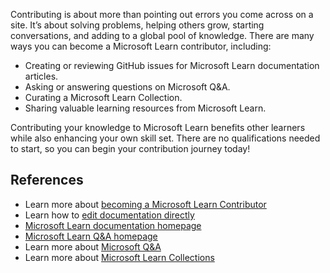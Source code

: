 Contributing is about more than pointing out errors you come across on a site. It’s about solving problems, helping others grow, starting conversations, and adding to a global pool of knowledge. There are many ways you can become a Microsoft Learn contributor, including:

- Creating or reviewing GitHub issues for Microsoft Learn documentation articles.
- Asking or answering questions on Microsoft Q&A.
- Curating a Microsoft Learn Collection.
- Sharing valuable learning resources from Microsoft Learn.

Contributing your knowledge to Microsoft Learn benefits other learners while also enhancing your own skill set. There are no qualifications needed to start, so you can begin your contribution journey today! 

## References

- Learn more about [becoming a Microsoft Learn Contributor](/contribute/)
- Learn how to [edit documentation directly](../../contribute-to-docs-browser/index.yml)
- [Microsoft Learn documentation homepage](/docs/)
- [Microsoft Learn Q&A homepage](/answers/)
- Learn more about [Microsoft Q&A](/answers/support/)
- Learn more about [Microsoft Learn Collections ](/contribute/content/collections)
